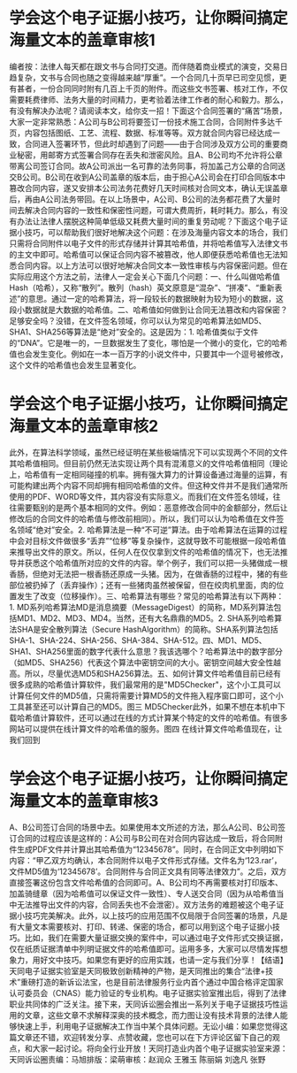 # 学会这个电子证据小技巧，让你瞬间搞定海量文本的盖章审核1

编者按：法律人每天都在跟文书与合同打交道。而伴随着商业模式的演变，交易日趋复杂，文书与合同也随之变得越来越“厚重”。一个合同几十页早已司空见惯，更有甚者，一份合同同时附有几百上千页的附件。而这些文书签署、核对工作，不仅需要耗费律师、法务大量的时间精力，更考验着法律工作者的耐心和毅力。那么，有没有解决办法呢？请阅读本文，给你支一招！下面这个合同签署的“痛苦”场景，大家一定非常熟悉：A公司与B公司将要签订一份技术施工合同，合同附件多达千页，内容包括图纸、工艺、流程、数据、标准等等。双方就合同内容已经达成一致，合同进入签署环节，但此时却遇到了问题——由于合同涉及双方公司的重要商业秘密，用邮寄方式签署合同存在丢失和泄密风险。且A、B公司均不允许将公章带离公司签订合同。故A公司派出一名可靠的法务同事，将加盖己方公章的合同送交B公司。B公司在收到A公司盖章的版本后，由于担心A公司会在打印合同版本中篡改合同内容，遂又安排本公司法务花费好几天时间核对合同文本，确认无误盖章后，再由A公司法务带回。在以上场景中，A公司、B公司的法务都花费了大量时间去解决合同内容的一致性和保密性问题，可谓大费周折，耗时耗力。那么，有没有办法让法律人摆脱这种简单低级又耗费大量时间的重复劳动呢？下面这个电子证据小技巧，可以帮助我们很好地解决这个问题：在涉及海量内容文本的场合，我们只需将合同附件以电子文件的形式存储并计算其哈希值，并将哈希值写入法律文书的主文中即可。哈希值可以保证合同内容不被篡改，他人即便获悉哈希值也无法知悉合同内容。以上方法可以很好地解决合同文本一致性审核与内容保密问题。但在实际应用这个方法之前，法律人一定会关心下面几个问题：一、什么叫做哈希值Hash（哈希），又称“散列”。散列（hash）英文原意是“混杂”、“拼凑”、“重新表述”的意思。通过一定的哈希算法，将一段较长的数据映射为较为短小的数据，这段小数据就是大数据的哈希值。二、哈希值如何做到让合同无法篡改和内容保密？足够安全吗？没错，在文件签名领域，你可以认为常见的哈希算法如MD5、SHA1、SHA256等算法是“绝对”安全的。这是因为：1. 哈希值类似于文件的“DNA”。它是唯一的，一旦数据发生了变化，哪怕是一个微小的变化，它的哈希值也会发生变化。例如在一本一百万字的小说文件中，只要其中一个逗号被修改，这个文件的哈希值也会发生显著变化。

# 学会这个电子证据小技巧，让你瞬间搞定海量文本的盖章审核2

此外，在算法科学领域，虽然已经证明在某些极端情况下可以实现两个不同的文件其哈希值相同。但目前仍然无法实现让两个具有混淆意义的文件哈希值相同（理论上，哈希值有一定相同碰撞的机率。拥有强大算力的计算设备通过海量的运算，有可能构建出两个内容不同却拥有相同哈希值的文件。但这种文件并不是我们通常所使用的PDF、WORD等文件，其内容没有实际意义。而我们在文件签名领域，往往需要甄别的是两个基本相同的文件。例如：恶意修改合同中的金额部分，然后让修改后的合同文件的哈希值与修改前相同）。所以，我们可以认为哈希值在文件签名领域“绝对”安全。2. 哈希算法是一种“不可逆”算法。由于哈希算法在运算的过程中会对目标文件做很多“丢弃”“位移”等复杂操作，这就导致不可能根据一段哈希值来推导出文件的原文。所以，任何人在仅仅拿到文件的哈希值的情况下，也无法推导并获悉这个哈希值所对应的文件的内容。举个例子，我们可以把一头猪做成一根香肠，但绝对无法把一根香肠还原成一头猪。因为，在做香肠的过程中，猪的有些部位被扔掉了（丢弃操作）；还有一些猪肉虽然被保留，但在绞肉机里面，肉的位置发生了改变（位移操作）。三、哈希算法有哪些？常见的哈希算法有以下两种：1. MD系列哈希算法MD是消息摘要（MessageDigest）的简称，MD系列算法包括MD1、MD2、MD3、MD4。当然，还有大名鼎鼎的MD5。2. SHA系列哈希算法SHA是安全散列算法（Secure HashAlgorithm）的简称。SHA系列算法包括SHA-1、SHA-224、SHA-256、SHA-384、SHA-512。四、MD1、MD5、SHA1、SHA256里面的数字代表什么意思？我该选哪个？哈希算法中的数字部分（如MD5、SHA256）代表这个算法中密钥空间的大小。密钥空间越大安全性越高。所以，尽量优选MD5和SHA256算法。五、如何计算文件哈希值目前已经有很多成熟的哈希值计算软件，我们最常用的是"MD5Checker"，这个小工具可以计算任何文件的MD5值，只需将需要计算MD5的文件拖入程序窗口即可，这个小工具甚至还可以计算自己的MD5。图三 MD5Checker此外，如果不想在本机中下载哈希值计算软件，还可以通过在线的方式计算某个特定的文件的哈希值。有很多网站可以提供在线计算文件的哈希值的服务。图四 在线计算文件哈希值现在，让我们回到

# 学会这个电子证据小技巧，让你瞬间搞定海量文本的盖章审核3

A、B公司签订合同的场景中去。如果使用本文所述的方法，那么A公司、B公司签订合同的过程应该是这样的：A公司与B公司在对合同内容达成一致后，将合同附件生成PDF文件并计算出其哈希值为“12345678”。同时，在合同正文中列明如下内容：“甲乙双方均确认，本合同附件以电子文件形式存储。文件名为‘123.rar’，文件MD5值为‘12345678’。合同附件与合同正文具有同等法律效力”。之后，双方直接签署这份包含文件哈希值的合同即可。A、B公司均不再需要核对打印版本、加盖骑缝章（因为哈希值可以保证文件一致性）、专人送交合同（因为从哈希值当中无法推导出文件的内容，合同丢失也不会泄密）。双方法务的难题被这个电子证据小技巧完美解决。此外，以上技巧的应用范围不仅局限于合同签署的场景，凡是有大量文本需要核对、打印、转递、保密的场合，都可以用到这个电子证据小技巧。比如，我们在需要大量证据交换的案件中，可以通过电子文件形式交换证据，仅在纸质证据清单中列明证据文件的哈希值即可。运用多多，大家可以尽情发挥想象力，用好文中技巧。如果您有更好的应用实践，也请一定与我们分享！【结语】天同电子证据实验室是天同极致创新精神的产物，是天同推出的集合“法律+技术”重磅打造的新诉讼法宝，也是目前法律服务行业内首个通过中国合格评定国家认可委员会（CNAS）能力验证的专业机构。电子证据实验室推出后，得到了法律职业共同体的广泛关注。接下来，天同诉讼圈会推出一系列关于电子证据技巧性运用的文章，这些文章不求解释深奥的技术概念，而力图让没有技术背景的法律人能够快速上手，利用电子证据解决工作当中某个具体问题。无讼小编：如果您觉得这篇文章还不错，欢迎转发分享、点赞收藏，您也可以在下方评论区留下自己的观点，和大家一起讨论。将向全行业开放！天同打造业内首个电子证据实验室来源：天同诉讼圈责编：马旭排版：梁萌审核：赵润众 王雅玉 陈丽娟 刘逸凡 张野

